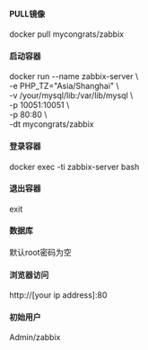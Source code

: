#### PULL镜像
docker pull mycongrats/zabbix
#### 启动容器
docker run --name zabbix-server \\  
-e PHP_TZ="Asia/Shanghai" \\  
-v /your/mysql/lib:/var/lib/mysql \\  
-p 10051:10051 \\  
-p 80:80 \\  
-dt mycongrats/zabbix
#### 登录容器
docker exec -ti zabbix-server bash
#### 退出容器
exit
#### 数据库
默认root密码为空
#### 浏览器访问
http://[your ip address]:80
#### 初始用户
Admin/zabbix  
